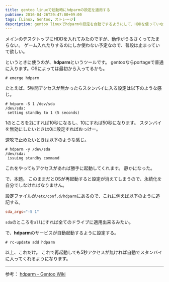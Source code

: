```yaml
---
title: gentoo linuxで起動時にhdparmの設定を適用する
pubtime: 2016-04-26T20:47:00+09:00
tags: [Linux, Gentoo, ストレージ]
description: gentoo linuxでhdparmの設定を自動でするようにして、HDDを使っていないときは勝手にスタンバイに入るようにする方法です。同じコマンドで手動でスタンバイにしたり復帰させたりも出来ます。
---
```


メインのデスクトップにHDDを入れてみたのですが、動作がうるさくってたまらない。
ゲーム入れたりするのにしか使わない予定なので、普段は止まっていて欲しい。

というときに使うのが、**hdparm**というツールです。
gentooならportageで普通に入ります。OSによっては最初から入ってるかも。
```
# emerge hdparm
```

たとえば、5秒間アクセスが無かったらスタンバイに入る設定は以下のような感じ。
```
# hdparm -S 1 /dev/sda
/dev/sda:
 setting standby to 1 (5 seconds)
```
1のところを2にすれば10秒になるし、10にすれば50秒になります。
スタンバイを無効にしたいときは0に設定すればおっけー。

速攻で止めたいときは以下のような感じ。
```
# hdparm -y /dev/sda
/dev/sda:
 issuing standby command
```
これをやってもアクセスがあれば勝手に起動してくれます。
静かになった。

で、本題。
このままだとOSが再起動すると設定が消えてしまうので、永続化を自分でしなければなりません。

設定ファイルが`/etc/conf.d/hdparm`にあるので、これに例えば以下のように追記する。
``` toml
sda_args="-S 1"
```
`sda`のところを`all`にすれば全てのドライブに適用出来るみたい。

で、**hdparm**のサービスが自動起動するように設定する。
```
# rc-update add hdparm
```

以上、これだけ。
これで再起動しても5秒アクセスが無ければ自動でスタンバイに入ってくれるようになります。

---

参考： [hdparm - Gentoo Wiki](https://wiki.gentoo.org/wiki/Hdparm)

